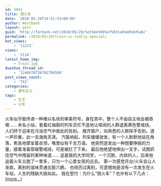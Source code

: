 ```yaml
---
id: 1041
title: 很火车
date: '2010-05-29T14:51:51+00:00'
author: Westbank
layout: post
guid: 'http://farbank.net/2010/05/29/%e5%be%88%e7%81%ab%e8%bd%a6/'
permalink: /2010/05/29/train-is-really-special/
bot_views:
    - '11213'
views:
    - '2114'
latest_home_img:
    - train.jpg
duoshuo_thread_id:
    - '1246078726781796586'
post_views_count:
    - '742'
categories:
    - 速写主义
tags:
    - 文艺
    - 火车
---
```


火车似乎能传递一种难以名状的审美符号，身在其中，整个人不由自主地会被吞噬…… 未名小站，套着红袖箍的列车员忙不迭地让喧闹的人群退离黄色警戒线，人们终于迎来在污浊空气中彼此的告别。 推开窗户，向熟悉的人群挥手告别，道一声珍重，此一去海角天涯。 汽笛响起，列车缓缓驶发，有一个人默默地站在角落，焦急地摩挲着衣领，嘴里似有千言万语。 他突然迸发出一种想要挣脱的力量，接着准备穿越警戒线，可是被拦了下来。 最后他绝望地伸出一支手，试图抓住空气中残留的某种味道…… 这是我的大学同学，一个沉默、内敛的人，后来他追着火车又跑了一里多，只为一个心爱女孩的远去。 第一次感觉月台/火车会让人发疯，离别的滋味贯通五脏六腑。 也经历过离别，可遗憾地是没有一次发生在火车站，人生的残缺大抵如此。 我在思忖：为什么“很火车”？也许有以下几点： [<span aria-label="Continue reading 很火车">(more…)</span>](http://farbank.net/2010/05/29/train-is-really-special/#more-1041)